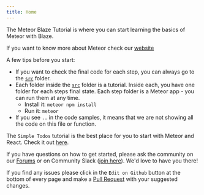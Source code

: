 ```yaml
---
title: Home
---
```


The Meteor Blaze Tutorial is where you can start learning the basics of Meteor with Blaze.

If you want to know more about Meteor check our [website](https://www.meteor.com)

A few tips before you start:
- If you want to check the final code for each step, you can always go to the [`src`](https://github.com/meteor/blaze-tutorial/tree/master/src) folder.
- Each folder inside the [`src`](https://github.com/meteor/blaze-tutorial/tree/master/src) folder is a tutorial. Inside each, you have one folder for each steps final state. Each step folder is a Meteor app - you can run them at any time. 
  - Install it: `meteor npm install`
  - Run it: `meteor`
- If you see `..` in the code samples, it means that we are not showing all the code on this file or function. 


The `Simple Todos` tutorial is the best place for you to start with Meteor and React. Check it out [here](/simple-todos/).

If you have questions on how to get started, please ask the community on our [Forums](https://forums.meteor.com) or on Community Slack ([join here](https://join.slack.com/t/meteor-community/shared_invite/enQtODA0NTU2Nzk5MTA3LWY5NGMxMWRjZDgzYWMyMTEyYTQ3MTcwZmU2YjM5MTY3MjJkZjQ0NWRjOGZlYmIxZjFlYTA5Mjg4OTk3ODRiOTc)). We'd love to have you there!

If you find any issues please click in the `Edit on Github` button at the bottom of every page and make a [Pull Request](https://github.com/meteor/blaze-tutorial/pulls) with your suggested changes. 
